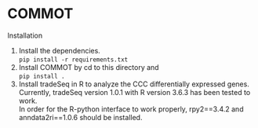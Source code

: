 # COMMOT

Installation
1. Install the dependencies. \
   `pip install -r requirements.txt`
2. Install COMMOT by cd to this directory and \
   `pip install .`
3. Install tradeSeq in R to analyze the CCC differentially expressed genes. \
   Currently, tradeSeq version 1.0.1 with R version 3.6.3 has been tested to work. \
   In order for the R-python interface to work properly, rpy2==3.4.2 and anndata2ri==1.0.6 should be installed.
